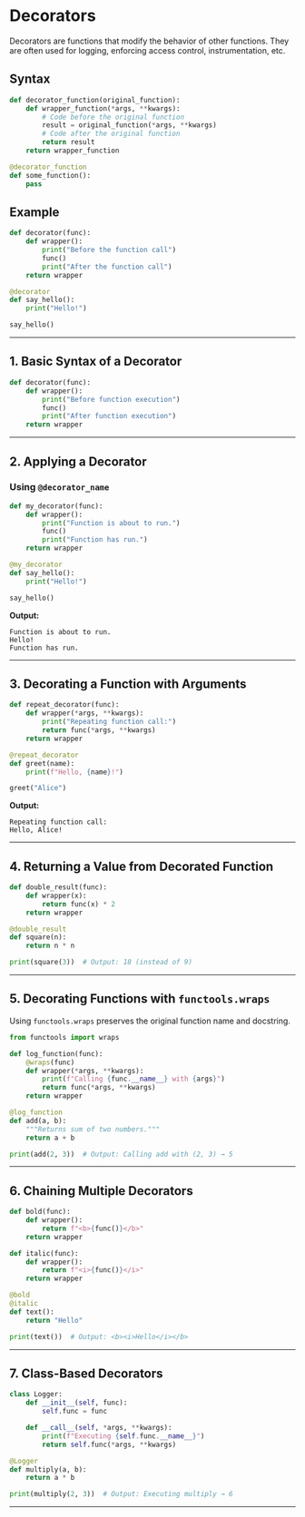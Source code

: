 # Decorators

Decorators are functions that modify the behavior of other functions. They are often used for logging, enforcing access control, instrumentation, etc.

## Syntax

```python
def decorator_function(original_function):
    def wrapper_function(*args, **kwargs):
        # Code before the original function
        result = original_function(*args, **kwargs)
        # Code after the original function
        return result
    return wrapper_function

@decorator_function
def some_function():
    pass
```

## Example

```python
def decorator(func):
    def wrapper():
        print("Before the function call")
        func()
        print("After the function call")
    return wrapper

@decorator
def say_hello():
    print("Hello!")

say_hello()
```

---

## **1. Basic Syntax of a Decorator**  
```python
def decorator(func):
    def wrapper():
        print("Before function execution")
        func()
        print("After function execution")
    return wrapper
```

---

## **2. Applying a Decorator**  

### **Using `@decorator_name`**
```python
def my_decorator(func):
    def wrapper():
        print("Function is about to run.")
        func()
        print("Function has run.")
    return wrapper

@my_decorator
def say_hello():
    print("Hello!")

say_hello()
```
**Output:**  
```
Function is about to run.
Hello!
Function has run.
```

---

## **3. Decorating a Function with Arguments**
```python
def repeat_decorator(func):
    def wrapper(*args, **kwargs):
        print("Repeating function call:")
        return func(*args, **kwargs)
    return wrapper

@repeat_decorator
def greet(name):
    print(f"Hello, {name}!")

greet("Alice")
```
**Output:**  
```
Repeating function call:
Hello, Alice!
```

---

## **4. Returning a Value from Decorated Function**
```python
def double_result(func):
    def wrapper(x):
        return func(x) * 2
    return wrapper

@double_result
def square(n):
    return n * n

print(square(3))  # Output: 18 (instead of 9)
```

---

## **5. Decorating Functions with `functools.wraps`**
Using `functools.wraps` preserves the original function name and docstring.
```python
from functools import wraps

def log_function(func):
    @wraps(func)
    def wrapper(*args, **kwargs):
        print(f"Calling {func.__name__} with {args}")
        return func(*args, **kwargs)
    return wrapper

@log_function
def add(a, b):
    """Returns sum of two numbers."""
    return a + b

print(add(2, 3))  # Output: Calling add with (2, 3) → 5
```

---

## **6. Chaining Multiple Decorators**
```python
def bold(func):
    def wrapper():
        return f"<b>{func()}</b>"
    return wrapper

def italic(func):
    def wrapper():
        return f"<i>{func()}</i>"
    return wrapper

@bold
@italic
def text():
    return "Hello"

print(text())  # Output: <b><i>Hello</i></b>
```

---

## **7. Class-Based Decorators**
```python
class Logger:
    def __init__(self, func):
        self.func = func

    def __call__(self, *args, **kwargs):
        print(f"Executing {self.func.__name__}")
        return self.func(*args, **kwargs)

@Logger
def multiply(a, b):
    return a * b

print(multiply(2, 3))  # Output: Executing multiply → 6
```

---
